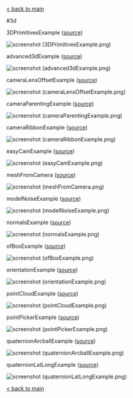 [< back to main](../README.md)

#3d

3DPrimitivesExample ([source](https://github.com/openframeworks/openframeworks/blob/0.9.0/examples/3d/3DPrimitivesExample/src/ofApp.cpp))

![screenshot (3DPrimitivesExample.png) ](3DPrimitivesExample.png)


advanced3dExample ([source](https://github.com/openframeworks/openframeworks/blob/0.9.0/examples/3d/advanced3dExample/src/ofApp.cpp))

![screenshot (advanced3dExample.png) ](advanced3dExample.png)


cameraLensOffsetExample ([source](https://github.com/openframeworks/openframeworks/blob/0.9.0/examples/3d/cameraLensOffsetExample/src/ofApp.cpp))

![screenshot (cameraLensOffsetExample.png) ](cameraLensOffsetExample.png)


cameraParentingExample ([source](https://github.com/openframeworks/openframeworks/blob/0.9.0/examples/3d/cameraParentingExample/src/ofApp.cpp))

![screenshot (cameraParentingExample.png) ](cameraParentingExample.png)


cameraRibbonExample ([source](https://github.com/openframeworks/openframeworks/blob/0.9.0/examples/3d/cameraRibbonExample/src/ofApp.cpp))

![screenshot (cameraRibbonExample.png) ](cameraRibbonExample.png)


easyCamExample ([source](https://github.com/openframeworks/openframeworks/blob/0.9.0/examples/3d/easyCamExample/src/ofApp.cpp))

![screenshot (easyCamExample.png) ](easyCamExample.png)


meshFromCamera ([source](https://github.com/openframeworks/openframeworks/blob/0.9.0/examples/3d/meshFromCamera/src/ofApp.cpp))

![screenshot (meshFromCamera.png) ](meshFromCamera.png)


modelNoiseExample ([source](https://github.com/openframeworks/openframeworks/blob/0.9.0/examples/3d/modelNoiseExample/src/ofApp.cpp))

![screenshot (modelNoiseExample.png) ](modelNoiseExample.png)


normalsExample ([source](https://github.com/openframeworks/openframeworks/blob/0.9.0/examples/3d/normalsExample/src/ofApp.cpp))

![screenshot (normalsExample.png) ](normalsExample.png)


ofBoxExample ([source](https://github.com/openframeworks/openframeworks/blob/0.9.0/examples/3d/ofBoxExample/src/ofApp.cpp))

![screenshot (ofBoxExample.png) ](ofBoxExample.png)


orientationExample ([source](https://github.com/openframeworks/openframeworks/blob/0.9.0/examples/3d/orientationExample/src/ofApp.cpp))

![screenshot (orientationExample.png) ](orientationExample.png)


pointCloudExample ([source](https://github.com/openframeworks/openframeworks/blob/0.9.0/examples/3d/pointCloudExample/src/ofApp.cpp))

![screenshot (pointCloudExample.png) ](pointCloudExample.png)


pointPickerExample ([source](https://github.com/openframeworks/openframeworks/blob/0.9.0/examples/3d/pointPickerExample/src/ofApp.cpp))

![screenshot (pointPickerExample.png) ](pointPickerExample.png)


quaternionArcballExample ([source](https://github.com/openframeworks/openframeworks/blob/0.9.0/examples/3d/quaternionArcballExample/src/ofApp.cpp))

![screenshot (quaternionArcballExample.png) ](quaternionArcballExample.png)


quaternionLatLongExample ([source](https://github.com/openframeworks/openframeworks/blob/0.9.0/examples/3d/quaternionLatLongExample/src/ofApp.cpp))

![screenshot (quaternionLatLongExample.png) ](quaternionLatLongExample.png)

[< back to main](../README.md)
